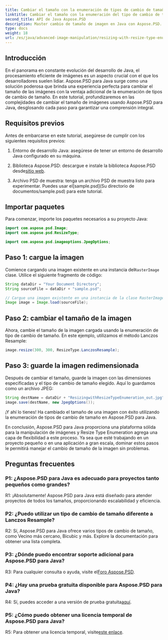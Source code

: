 ```yaml
---
title: Cambiar el tamaño con la enumeración de tipos de cambio de tamaño en Aspose.PSD para Java
linktitle: Cambiar el tamaño con la enumeración del tipo de cambio de tamaño
second_title: API de Java Aspose.PSD
description: Master cambio de tamaño de imagen en Java con Aspose.PSD. Guía paso a paso sobre cómo cambiar el tamaño de la enumeración de tipos.
type: docs
weight: 18
url: /es/java/advanced-image-manipulation/resizing-with-resize-type-enumeration/
---
```

## Introducción

En el panorama en constante evolución del desarrollo de Java, el procesamiento eficiente de imágenes es un aspecto crucial con el que los desarrolladores suelen lidiar. Aspose.PSD para Java surge como una solución poderosa que brinda una experiencia perfecta para cambiar el tamaño de las imágenes con la ventaja adicional de la enumeración de tipos de cambio de tamaño. En este tutorial, profundizaremos en las complejidades de cambiar el tamaño de imágenes usando Aspose.PSD para Java, desglosando cada paso para garantizar una comprensión integral.

## Requisitos previos

Antes de embarcarse en este tutorial, asegúrese de cumplir con los siguientes requisitos previos:

1. Entorno de desarrollo Java: asegúrese de tener un entorno de desarrollo Java configurado en su máquina.

2. Biblioteca Aspose.PSD: descargue e instale la biblioteca Aspose.PSD desde[sitio web](https://releases.aspose.com/psd/java/).

3.  Archivo PSD de muestra: tenga un archivo PSD de muestra listo para experimentar. Puedes usar el[sample.psd](Su directorio de documentos/sample.psd) para este tutorial.

## Importar paquetes

Para comenzar, importe los paquetes necesarios a su proyecto Java:

```java
import com.aspose.psd.Image;
import com.aspose.psd.ResizeType;

import com.aspose.psd.imageoptions.JpegOptions;
```

## Paso 1: cargue la imagen

 Comience cargando una imagen existente en una instancia del`RasterImage` clase. Utilice el siguiente fragmento de código:

```java
String dataDir = "Your Document Directory";
String sourceFile = dataDir + "sample.psd";

// Cargue una imagen existente en una instancia de la clase RasterImage
Image image = Image.load(sourceFile);
```

## Paso 2: cambiar el tamaño de la imagen

Ahora, cambie el tamaño de la imagen cargada usando la enumeración de tipo de cambio de tamaño. En este ejemplo, utilizamos el método Lanczos Resample:

```java
image.resize(300, 300, ResizeType.LanczosResample);
```

## Paso 3: guarde la imagen redimensionada

Después de cambiar el tamaño, guarde la imagen con las dimensiones especificadas y el tipo de cambio de tamaño elegido. Aquí lo guardamos como un archivo JPEG:

```java
String destName = dataDir + "ResizingwithResizeTypeEnumeration_out.jpg";
image.save(destName, new JpegOptions());
```

¡Y ahí lo tienes! Ha cambiado el tamaño de una imagen con éxito utilizando la enumeración de tipos de cambio de tamaño en Aspose.PSD para Java.

En conclusión, Aspose.PSD para Java proporciona una plataforma sólida para la manipulación de imágenes y Resize Type Enumeration agrega una capa de flexibilidad a este proceso. Ya sea que esté trabajando en un proyecto pequeño o en una aplicación a gran escala, dominar estos pasos le permitirá manejar el cambio de tamaño de la imagen sin problemas.

## Preguntas frecuentes

### P1: ¿Aspose.PSD para Java es adecuado para proyectos tanto pequeños como grandes?

R1: ¡Absolutamente! Aspose.PSD para Java está diseñado para atender proyectos de todos los tamaños, proporcionando escalabilidad y eficiencia.

### P2: ¿Puedo utilizar un tipo de cambio de tamaño diferente a Lanczos Resample?

R2: Sí, Aspose.PSD para Java ofrece varios tipos de cambio de tamaño, como Vecino más cercano, Bicubic y más. Explore la documentación para obtener una lista completa.

### P3: ¿Dónde puedo encontrar soporte adicional para Aspose.PSD para Java?

 R3: Para cualquier consulta o ayuda, visite el[Foro Aspose.PSD](https://forum.aspose.com/c/psd/34).

### P4: ¿Hay una prueba gratuita disponible para Aspose.PSD para Java?

 R4: Sí, puedes acceder a una versión de prueba gratuita[aquí](https://releases.aspose.com/).

### P5: ¿Cómo puedo obtener una licencia temporal de Aspose.PSD para Java?

 R5: Para obtener una licencia temporal, visite[este enlace](https://purchase.aspose.com/temporary-license/).